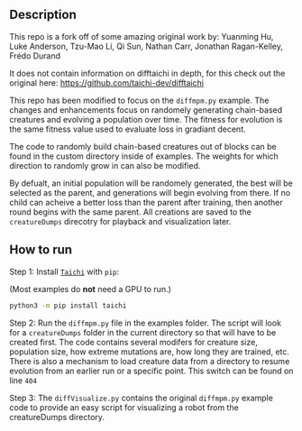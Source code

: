 ## Description
This repo is a fork off of some amazing original work by:
Yuanming Hu, Luke Anderson, Tzu-Mao Li, Qi Sun, Nathan Carr, Jonathan Ragan-Kelley, Frédo Durand

It does not contain information on difftaichi in depth, for this check out the original here:
https://github.com/taichi-dev/difftaichi

This repo has been modified to focus on the `diffmpm.py` example. The changes and enhancements focus on randomely generating chain-based creatures and evolving a population over time. The fitness for evolution is the same fitness value used to evaluate loss in gradiant decent.

The code to randomly build chain-based creatures out of blocks can be found in the custom directory inside of examples. The weights for which direction to randomly grow in can also be modified.

By defualt, an initial population will be randomely generated, the best will be selected as the parent, and generations will begin evolving from there. If no child can acheive a better loss than the parent after training, then another round begins with the same parent. All creations are saved to the `creatureDumps` direcotry for playback and visualization later.

## How to run
Step 1: Install [`Taichi`](https://github.com/taichi-dev/taichi) with `pip`:

(Most examples do **not** need a GPU to run.)
```bash
python3 -m pip install taichi
```
Step 2: Run the `diffmpm.py` file in the examples folder. The script will look for a `creatureDumps` folder in the current directory so that will have to be created first. The code contains several modifers for creature size, population size, how extreme mutations are, how long they are trained, etc. There is also a mechanism to load creature data from a directory to resume evolution from an earlier run or a specific point.
This switch can be found on line `404`

Step 3: The `diffVisualize.py` contains the original `diffmpm.py` example code to provide an easy script for visualizing a robot from the creatureDumps directory.